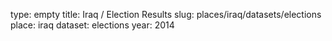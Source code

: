 type: empty
title: Iraq / Election Results
slug: places/iraq/datasets/elections
place: iraq
dataset: elections
year: 2014
